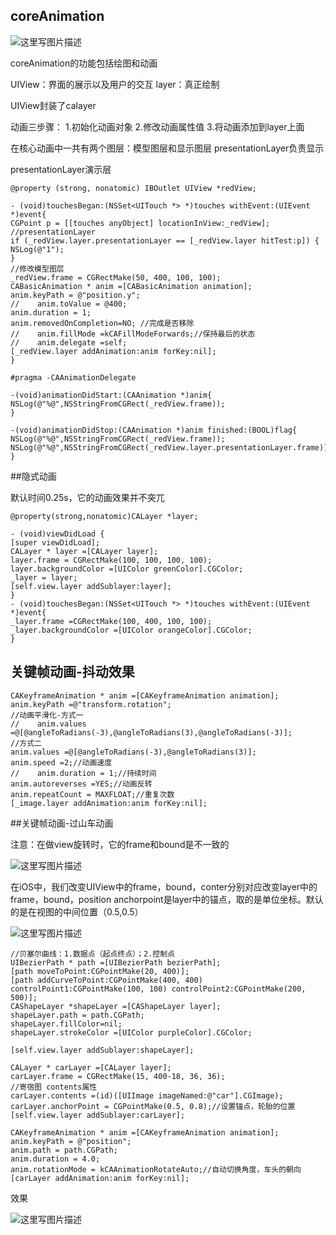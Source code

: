 ## coreAnimation


![这里写图片描述](https://img-blog.csdn.net/20180806144935321?watermark/2/text/aHR0cHM6Ly9ibG9nLmNzZG4ubmV0L3d0ZGFzaw==/font/5a6L5L2T/fontsize/400/fill/I0JBQkFCMA==/dissolve/70)

coreAnimation的功能包括绘图和动画

UIView：界面的展示以及用户的交互
layer：真正绘制

UIView封装了calayer

动画三步骤：
1.初始化动画对象
2.修改动画属性值
3.将动画添加到layer上面

在核心动画中一共有两个图层：模型图层和显示图层
presentationLayer负责显示

presentationLayer演示层

```
@property (strong, nonatomic) IBOutlet UIView *redView;

- (void)touchesBegan:(NSSet<UITouch *> *)touches withEvent:(UIEvent *)event{
CGPoint p = [[touches anyObject] locationInView:_redView];
//presentationLayer
if (_redView.layer.presentationLayer == [_redView.layer hitTest:p]) {
NSLog(@"1");
}
//修改模型图层
_redView.frame = CGRectMake(50, 400, 100, 100);
CABasicAnimation * anim =[CABasicAnimation animation];
anim.keyPath = @"position.y";
//    anim.toValue = @400;
anim.duration = 1;
anim.removedOnCompletion=NO; //完成是否移除
//    anim.fillMode =kCAFillModeForwards;//保持最后的状态
//    anim.delegate =self;
[_redView.layer addAnimation:anim forKey:nil];
}

#pragma -CAAnimationDelegate

-(void)animationDidStart:(CAAnimation *)anim{
NSLog(@"%@",NSStringFromCGRect(_redView.frame));
}

-(void)animationDidStop:(CAAnimation *)anim finished:(BOOL)flag{
NSLog(@"%@",NSStringFromCGRect(_redView.frame));
NSLog(@"%@",NSStringFromCGRect(_redView.layer.presentationLayer.frame));
}
```

##隐式动画


默认时间0.25s，它的动画效果并不突兀

```
@property(strong,nonatomic)CALayer *layer;

- (void)viewDidLoad {
[super viewDidLoad];
CALayer * layer =[CALayer layer];
layer.frame = CGRectMake(100, 100, 100, 100);
layer.backgroundColor =[UIColor greenColor].CGColor;
_layer = layer;
[self.view.layer addSublayer:layer];
}
- (void)touchesBegan:(NSSet<UITouch *> *)touches withEvent:(UIEvent *)event{
_layer.frame =CGRectMake(100, 400, 100, 100);
_layer.backgroundColor =[UIColor orangeColor].CGColor;
}
```

关键帧动画-抖动效果
-----

```
CAKeyframeAnimation * anim =[CAKeyframeAnimation animation];
anim.keyPath =@"transform.rotation";
//动画平滑化-方式一
//    anim.values =@[@angleToRadians(-3),@angleToRadians(3),@angleToRadians(-3)];
//方式二
anim.values =@[@angleToRadians(-3),@angleToRadians(3)];
anim.speed =2;//动画速度
//    anim.duration = 1;//持续时间 
anim.autoreverses =YES;//动画反转
anim.repeatCount = MAXFLOAT;//重复次数
[_image.layer addAnimation:anim forKey:nil];
```

##关键帧动画-过山车动画

注意：在做view旋转时，它的frame和bound是不一致的

![这里写图片描述](https://img-blog.csdn.net/20180808103330390?watermark/2/text/aHR0cHM6Ly9ibG9nLmNzZG4ubmV0L3d0ZGFzaw==/font/5a6L5L2T/fontsize/400/fill/I0JBQkFCMA==/dissolve/70)

在iOS中，我们改变UIView中的frame，bound，conter分别对应改变layer中的frame，bound，position
anchorpoint是layer中的锚点，取的是单位坐标。默认的是在视图的中间位置（0.5,0.5）

![这里写图片描述](https://img-blog.csdn.net/20180808103959526?watermark/2/text/aHR0cHM6Ly9ibG9nLmNzZG4ubmV0L3d0ZGFzaw==/font/5a6L5L2T/fontsize/400/fill/I0JBQkFCMA==/dissolve/70)

```
//贝塞尔曲线：1.数据点（起点终点）；2.控制点
UIBezierPath * path =[UIBezierPath bezierPath];
[path moveToPoint:CGPointMake(20, 400)];
[path addCurveToPoint:CGPointMake(400, 400) controlPoint1:CGPointMake(100, 100) controlPoint2:CGPointMake(200, 500)];
CAShapeLayer *shapeLayer =[CAShapeLayer layer];
shapeLayer.path = path.CGPath;
shapeLayer.fillColor=nil;
shapeLayer.strokeColor =[UIColor purpleColor].CGColor;

[self.view.layer addSublayer:shapeLayer];

CALayer * carLayer =[CALayer layer];
carLayer.frame = CGRectMake(15, 400-18, 36, 36);
//寄宿图 contents属性
carLayer.contents =(id)([UIImage imageNamed:@"car"].CGImage);
carLayer.anchorPoint = CGPointMake(0.5, 0.8);//设置锚点，轮胎的位置
[self.view.layer addSublayer:carLayer];

CAKeyframeAnimation * anim =[CAKeyframeAnimation animation];
anim.keyPath = @"position";
anim.path = path.CGPath;
anim.duration = 4.0;
anim.rotationMode = kCAAnimationRotateAuto;//自动切换角度，车头的朝向
[carLayer addAnimation:anim forKey:nil];
```

效果

![这里写图片描述](https://img-blog.csdn.net/20180808112601653?watermark/2/text/aHR0cHM6Ly9ibG9nLmNzZG4ubmV0L3d0ZGFzaw==/font/5a6L5L2T/fontsize/400/fill/I0JBQkFCMA==/dissolve/70)
